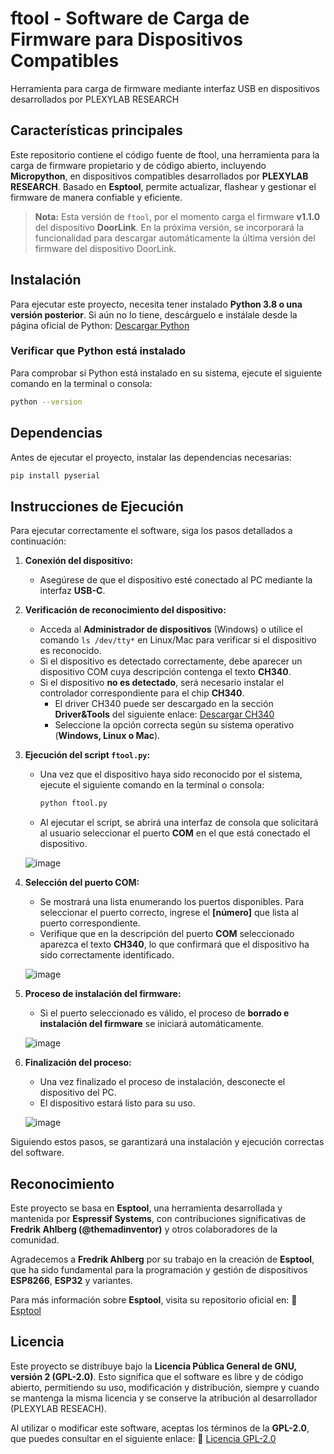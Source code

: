 # ftool - Software de Carga de Firmware para Dispositivos Compatibles
Herramienta para carga de firmware mediante interfaz USB en dispositivos desarrollados por PLEXYLAB RESEARCH

## Características principales
Este repositorio contiene el código fuente de ftool, una herramienta para la carga de firmware propietario y de código abierto, incluyendo **Micropython**, en dispositivos compatibles desarrollados por **PLEXYLAB RESEARCH**. Basado en **Esptool**, permite actualizar, flashear y gestionar el firmware de manera confiable y eficiente.

> **Nota:** Esta versión de `ftool`, por el momento carga el firmware **v1.1.0** del dispositivo **DoorLink**. En la próxima versión, se incorporará la funcionalidad para descargar automáticamente la última versión del firmware del dispositivo DoorLink.

## Instalación

Para ejecutar este proyecto, necesita tener instalado **Python 3.8 o una versión posterior**. Si aún no lo tiene, descárguelo e instálale desde la página oficial de Python: [Descargar Python](https://www.python.org/downloads/)

### Verificar que Python está instalado
Para comprobar si Python está instalado en su sistema, ejecute el siguiente comando en la terminal o consola:

```sh
python --version
```

## Dependencias

Antes de ejecutar el proyecto, instalar las dependencias necesarias:

```sh
pip install pyserial
```

## Instrucciones de Ejecución

Para ejecutar correctamente el software, siga los pasos detallados a continuación:

1. **Conexión del dispositivo:**
   - Asegúrese de que el dispositivo esté conectado al PC mediante la interfaz **USB-C**.

2. **Verificación de reconocimiento del dispositivo:**
   - Acceda al **Administrador de dispositivos** (Windows) o utilice el comando `ls /dev/tty*` en Linux/Mac para verificar si el dispositivo es reconocido.
   - Si el dispositivo es detectado correctamente, debe aparecer un dispositivo COM cuya descripción contenga el texto **CH340**.
   - Si el dispositivo **no es detectado**, será necesario instalar el controlador correspondiente para el chip **CH340**.
     - El driver CH340 puede ser descargado en la sección **Driver&Tools** del siguiente enlace: [Descargar CH340](https://www.wch-ic.com/search?q=CH340&t=downloads)
     - Seleccione la opción correcta según su sistema operativo (**Windows, Linux o Mac**).

3. **Ejecución del script `ftool.py`:**
   - Una vez que el dispositivo haya sido reconocido por el sistema, ejecute el siguiente comando en la terminal o consola:
     
     ```sh
     python ftool.py
     ```
   - Al ejecutar el script, se abrirá una interfaz de consola que solicitará al usuario seleccionar el puerto **COM** en el que está conectado el dispositivo.
     
   ![image](https://github.com/user-attachments/assets/46379be2-6b90-4291-b04d-bb062ee662c5)


4. **Selección del puerto COM:**
   - Se mostrará una lista enumerando los puertos disponibles. Para seleccionar el puerto correcto, ingrese el **[número]** que lista al puerto correspondiente.
   - Verifique que en la descripción del puerto **COM** seleccionado aparezca el texto **CH340**, lo que confirmará que el dispositivo ha sido correctamente identificado.
  
   ![image](https://github.com/user-attachments/assets/50bbbb97-98ed-4e93-b550-2ba7e5730082)


5. **Proceso de instalación del firmware:**
   - Si el puerto seleccionado es válido, el proceso de **borrado e instalación del firmware** se iniciará automáticamente.

   ![image](https://github.com/user-attachments/assets/4c8b2f19-ac7c-4240-9049-016b93dae196)


6. **Finalización del proceso:**
   - Una vez finalizado el proceso de instalación, desconecte el dispositivo del PC.
   - El dispositivo estará listo para su uso.
  
   ![image](https://github.com/user-attachments/assets/866e0155-60fc-49af-b597-cc66493b0cb8)


Siguiendo estos pasos, se garantizará una instalación y ejecución correctas del software.

## Reconocimiento

Este proyecto se basa en **Esptool**, una herramienta desarrollada y mantenida por **Espressif Systems**, con contribuciones significativas de **Fredrik Ahlberg (@themadinventor)** y otros colaboradores de la comunidad.

Agradecemos a **Fredrik Ahlberg** por su trabajo en la creación de **Esptool**, que ha sido fundamental para la programación y gestión de dispositivos **ESP8266**, **ESP32** y variantes.

Para más información sobre **Esptool**, visita su repositorio oficial en: 🔗 [Esptool](https://github.com/espressif/esptool)

## Licencia

Este proyecto se distribuye bajo la **Licencia Pública General de GNU, versión 2 (GPL-2.0)**. Esto significa que el software es libre y de código abierto, permitiendo su uso, modificación y distribución, siempre y cuando se mantenga la misma licencia y se conserve la atribución al desarrollador (PLEXYLAB RESEACH).

Al utilizar o modificar este software, aceptas los términos de la **GPL-2.0**, que puedes consultar en el siguiente enlace: 🔗 [Licencia GPL-2.0](https://www.gnu.org/licenses/old-licenses/gpl-2.0.html)
